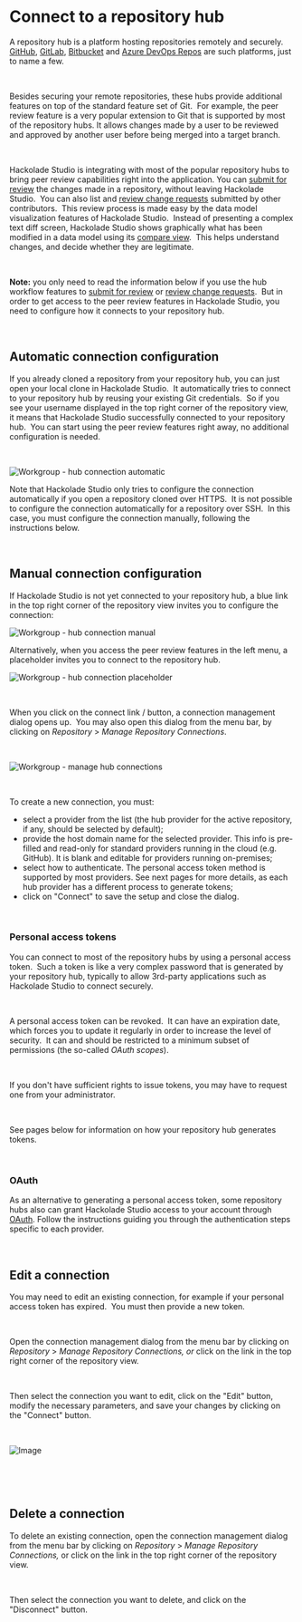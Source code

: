# Connect to a repository hub

A repository hub is a platform hosting repositories remotely and securely. [GitHub](<https://github.com/> "target=\"\_blank\""), [GitLab](<https://gitlab.com/> "target=\"\_blank\""), [Bitbucket](<https://bitbucket.org> "target=\"\_blank\"") and [Azure DevOps Repos](<https://azure.microsoft.com/en-us/services/devops/repos/> "target=\"\_blank\"") are such platforms, just to name a few.

&nbsp;

Besides securing your remote repositories, these hubs provide additional features on top of the standard feature set of Git.&nbsp; For example, the peer review feature is a very popular extension to Git that is supported by most of the repository hubs. It allows changes made by a user to be reviewed and approved by another user before being merged into a target branch.

&nbsp;

Hackolade Studio is integrating with most of the popular repository hubs to bring peer review capabilities right into the application. You can [submit for review](<Submitforreview.md>) the changes made in a repository, without leaving Hackolade Studio.&nbsp; You can also list and [review change requests](<Reviewchangerequests.md>) submitted by other contributors.&nbsp; This review process is made easy by the data model visualization features of Hackolade Studio.&nbsp; Instead of presenting a complex text diff screen, Hackolade Studio shows graphically what has been modified in a data model using its [compare view](<Compareandmergemodels.md>).&nbsp; This helps understand changes, and decide whether they are legitimate.

&nbsp;

**Note:** you only need to read the information below if you use the hub workflow features to [submit for review](<Submitforreview.md>) or [review change requests](<Reviewchangerequests.md>).&nbsp; But in order to get access to the peer review features in Hackolade Studio, you need to configure how it connects to your repository hub.&nbsp;

&nbsp;

## Automatic connection configuration

If you already cloned a repository from your repository hub, you can just open your local clone in Hackolade Studio.&nbsp; It automatically tries to connect to your repository hub by reusing your existing Git credentials.&nbsp; So if you see your username displayed in the top right corner of the repository view, it means that Hackolade Studio successfully connected to your repository hub.&nbsp; You can start using the peer review features right away, no additional configuration is needed.

&nbsp;

![Workgroup - hub connection automatic](<lib/Workgroup%20-%20hub%20connection%20automatic.png>)

Note that Hackolade Studio only tries to configure the connection automatically if you open a repository cloned over HTTPS.&nbsp; It is not possible to configure the connection automatically for a repository over SSH.&nbsp; In this case, you must configure the connection manually, following the instructions below.

&nbsp;

## Manual connection configuration

If Hackolade Studio is not yet connected to your repository hub, a blue link in the top right corner of the repository view invites you to configure the connection:

![Workgroup - hub connection manual](<lib/Workgroup%20-%20hub%20connection%20manual.png>)

Alternatively, when you access the peer review features in the left menu, a placeholder invites you to connect to the repository hub.

![Workgroup - hub connection placeholder](<lib/Workgroup%20-%20hub%20connection%20placeholder.png>)

&nbsp;

When you click on the connect link / button, a connection management dialog opens up.&nbsp; You may also open this dialog from the menu bar, by clicking on *Repository* \> *Manage Repository Connections*.

&nbsp;

![Workgroup - manage hub connections](<lib/Workgroup%20-%20manage%20hub%20connections%20-%20GitHub.png>)

&nbsp;

To create a new connection, you must:

* select a provider from the list (the hub provider for the active repository, if any, should be selected by default);
* provide the host domain name for the selected provider. This info is pre-filled and read-only for standard providers running in the cloud (e.g. GitHub). It is blank and editable for providers running on-premises;
* select how to authenticate. The personal access token method is supported by most providers. See next pages for more details, as each hub provider has a different process to generate tokens;
* click on "Connect" to save the setup and close the dialog.

&nbsp;

### Personal access tokens

You can connect to most of the repository hubs by using a personal access token.&nbsp; Such a token is like a very complex password that is generated by your repository hub, typically to allow 3rd-party applications such as Hackolade Studio to connect securely.

&nbsp;

A personal access token can be revoked.&nbsp; It can have an expiration date, which forces you to update it regularly in order to increase the level of security.&nbsp; It can and should be restricted to a minimum subset of permissions (the so-called *OAuth* *scopes*).

&nbsp;

If you don't have sufficient rights to issue tokens, you may have to request one from your administrator.

&nbsp;

See pages below for information on how your repository hub generates tokens.

&nbsp;

### OAuth

As an alternative to generating a personal access token, some repository hubs also can grant Hackolade Studio access to your account through [OAuth](<https://oauth.net/> "target=\"\_blank\""). Follow the instructions guiding you through the authentication steps specific to each provider.

&nbsp;

## Edit a connection

You may need to edit an existing connection, for example if your personal access token has expired.&nbsp; You must then provide a new token.

&nbsp;

Open the connection management dialog from the menu bar by clicking on *Repository* \> *Manage Repository Connections, or* click on the link in the top right corner of the repository view.

&nbsp;

Then select the connection you want to edit, click on the "Edit" button, modify the necessary parameters, and save your changes by clicking on the "Connect" button.

&nbsp;

![Image](<lib/Workgroup%20-%20manage%20hub%20connections%20-%20tokens.png>)

&nbsp;

&nbsp;

## Delete a connection

To delete an existing connection, open the connection management dialog from the menu bar by clicking on *Repository* \> *Manage Repository Connections,* or click on the link in the top right corner of the repository view.

&nbsp;

Then select the connection you want to delete, and click on the "Disconnect" button.

&nbsp;

&nbsp;

